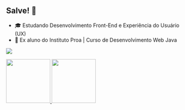## Salve! 👋

- 🎓 Estudando Desenvolvimento Front-End e Experiência do Usuário (UX)
- 🚀 Ex aluno do Instituto Proa | Curso de Desenvolvimento Web Java

<a href="https://www.linkedin.com/in/matheus-pacco-1875a2214/" target="_blank"><img src="https://img.shields.io/badge/-LinkedIn-%230077B5?style=for-the-badge&logo=linkedin&logoColor=white" target="_blank"></a>
  
<a href="https://github.com/MatheusPacco">
<img height="120em" src="https://github-readme-stats.vercel.app/api?username=matheuspacco&show_icons=true&theme=midnight-purple&include_all_commits=true&count_private=true"/>
<img height="120em" src="https://github-readme-stats.vercel.app/api/top-langs/?username=matheuspacco&layout=compact&langs_count=7&theme=midnight-purple"/>
